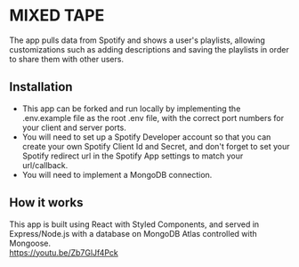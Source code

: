 # MIXED TAPE


The app pulls data from Spotify and shows a user's playlists, allowing customizations such as adding descriptions and saving the playlists in order to share them with other users.

## Installation

- This app can be forked and run locally by implementing the .env.example file as the root .env file, with the correct port numbers for your client and server ports. 
- You will need to set up a Spotify Developer account so that you can create your own Spotify Client Id and Secret, and don't forget to set your Spotify redirect url in the Spotify App settings to match your url/callback. 
- You will need to implement a MongoDB connection.

## How it works

This app is built using React with Styled Components, and served in Express/Node.js with a database on MongoDB Atlas controlled with Mongoose.  
https://youtu.be/Zb7GlJf4Pck
